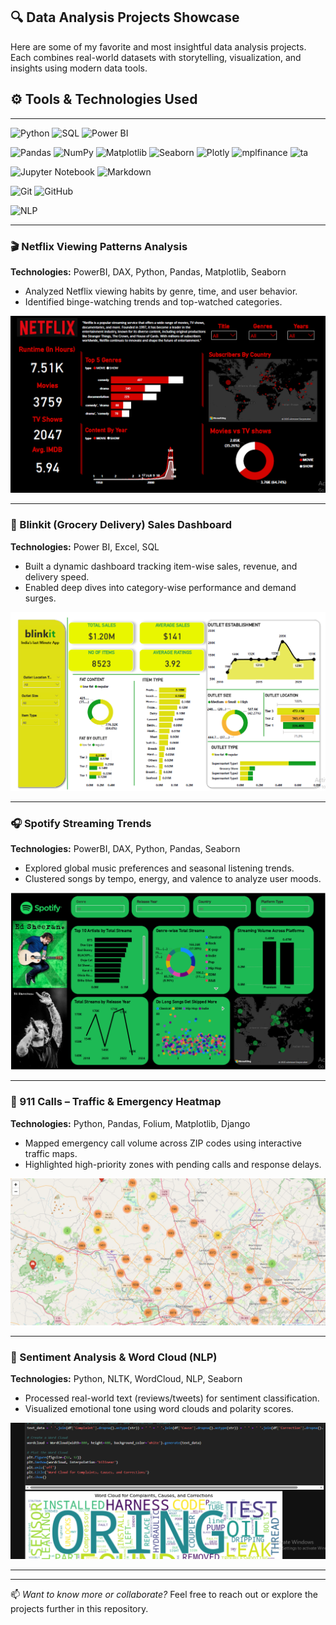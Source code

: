 ## 🔍 Data Analysis Projects Showcase

Here are some of my favorite and most insightful data analysis projects. Each combines real-world datasets with storytelling, visualization, and insights using modern data tools.

## ⚙️ Tools & Technologies Used

---

![Python](https://img.shields.io/badge/-Python-3776AB?logo=python&logoColor=white&style=flat)
![SQL](https://img.shields.io/badge/-SQL-4479A1?logo=postgresql&logoColor=white&style=flat)
![Power BI](https://img.shields.io/badge/-Power%20BI-F2C811?logo=power-bi&logoColor=white&style=flat)

![Pandas](https://img.shields.io/badge/-Pandas-150458?logo=pandas&logoColor=white&style=flat)
![NumPy](https://img.shields.io/badge/-NumPy-013243?logo=numpy&logoColor=white&style=flat)
![Matplotlib](https://img.shields.io/badge/-Matplotlib-11557C?logo=plotly&logoColor=white&style=flat)
![Seaborn](https://img.shields.io/badge/-Seaborn-47A3A3?style=flat&logo=python&logoColor=white)
![Plotly](https://img.shields.io/badge/-Plotly-3F4F75?logo=plotly&logoColor=white&style=flat)
![mplfinance](https://img.shields.io/badge/-mplfinance-8142F5?style=flat&logo=chartdotjs&logoColor=white)
![ta](https://img.shields.io/badge/-ta%20(lib)-5A5A5A?style=flat&logo=python&logoColor=white)

![Jupyter Notebook](https://img.shields.io/badge/-Jupyter-DA5B0B?logo=jupyter&logoColor=white&style=flat)
![Markdown](https://img.shields.io/badge/-Markdown-000000?logo=markdown&logoColor=white&style=flat)

![Git](https://img.shields.io/badge/-Git-F05032?logo=git&logoColor=white&style=flat)
![GitHub](https://img.shields.io/badge/-GitHub-181717?logo=github&logoColor=white&style=flat)

![NLP](https://img.shields.io/badge/-NLP-009688?style=flat&logo=read-the-docs&logoColor=white)

---

### 🎬 Netflix Viewing Patterns Analysis
**Technologies:** PowerBI, DAX, Python, Pandas, Matplotlib, Seaborn

- Analyzed Netflix viewing habits by genre, time, and user behavior.
- Identified binge-watching trends and top-watched categories.

![Netflix Analysis](images/netflix_powerbi_report.PNG)

---

### 🛒 Blinkit (Grocery Delivery) Sales Dashboard
**Technologies:** Power BI, Excel, SQL

- Built a dynamic dashboard tracking item-wise sales, revenue, and delivery speed.
- Enabled deep dives into category-wise performance and demand surges.

![Blinkit Dashboard](images/blinkit_powerbi_sales_report.PNG)

---

### 🎧 Spotify Streaming Trends
**Technologies:** PowerBI, DAX, Python, Pandas, Seaborn

- Explored global music preferences and seasonal listening trends.
- Clustered songs by tempo, energy, and valence to analyze user moods.

![Spotify Analysis](images/spotify_powerbi_report.PNG)

---

### 🚨 911 Calls – Traffic & Emergency Heatmap
**Technologies:** Python, Pandas, Folium, Matplotlib, Django

- Mapped emergency call volume across ZIP codes using interactive traffic maps.
- Highlighted high-priority zones with pending calls and response delays.

![911 Map](images/911_call_data_analysis_trafic_map_python.PNG)

---

### 💬 Sentiment Analysis & Word Cloud (NLP)
**Technologies:** Python, NLTK, WordCloud, NLP, Seaborn

- Processed real-world text (reviews/tweets) for sentiment classification.
- Visualized emotional tone using word clouds and polarity scores.

![Sentiment Word Cloud](images/wordcloud_for_sentiment_analysis_nlp_python.PNG)

---



---

📫 *Want to know more or collaborate?* Feel free to reach out or explore the projects further in this repository.
